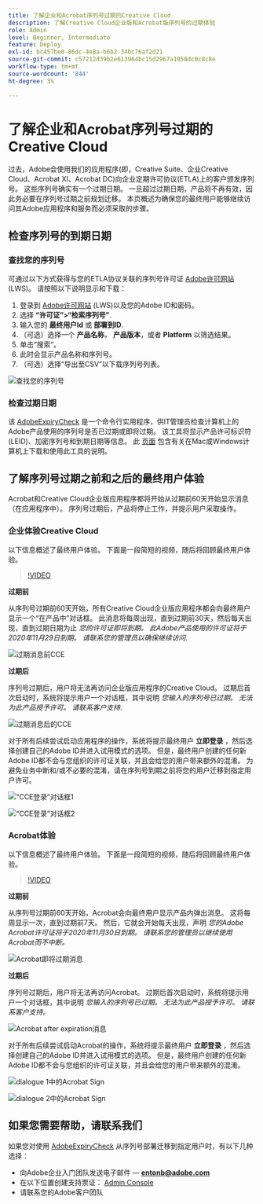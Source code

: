 ```yaml
---
title: 了解企业和Acrobat序列号过期的Creative Cloud
description: 了解Creative Cloud企业版和Acrobat版序列号的过期体验
role: Admin
level: Beginner, Intermediate
feature: Deploy
exl-id: bc457be0-86dc-4e8a-b6b2-34bc76af2d21
source-git-commit: c57212d39b2e613964bc15d2967a1958dc0c8c8e
workflow-type: tm+mt
source-wordcount: '844'
ht-degree: 3%

---
```


# 了解企业和Acrobat序列号过期的Creative Cloud

过去，Adobe会使用我们的应用程序(即，Creative Suite、企业Creative Cloud、Acrobat XI、Acrobat DC)向企业定期许可协议(ETLA)上的客户颁发序列号。 这些序列号确实有一个过期日期。 一旦超过过期日期，产品将不再有效，因此务必要在序列号过期之前规划迁移。 本页概述为确保您的最终用户能够继续访问其Adobe应用程序和服务而必须采取的步骤。

## 检查序列号的到期日期

### 查找您的序列号

可通过以下方式获得与您的ETLA协议关联的序列号许可证 [Adobe许可网站](https://licensing.adobe.com/) (LWS)。 请按照以下说明显示和下载：

1. 登录到 [Adobe许可网站](https://licensing.adobe.com/) (LWS)以及您的Adobe ID和密码。
1. 选择 **“许可证”>“检索序列号”**.
1. 输入您的 **最终用户Id** 或 **部署到ID**.
1. （可选）选择一个 **产品名称**， **产品版本**，或者 **Platform** 以筛选结果。
1. 单击“搜索”。
1. 此时会显示产品名称和序列号。
1. （可选）选择“导出至CSV”以下载序列号列表。

![查找您的序列号](assets/retrieveserialnumbers.png)

### 检查过期日期

该 [AdobeExpiryCheck](https://helpx.adobe.com/enterprise/kb/volume-license-expiration-check.html) 是一个命令行实用程序，供IT管理员检查计算机上的Adobe产品使用的序列号是否已过期或即将过期。 该工具将显示产品许可标识符(LEID)、加密序列号和到期日期等信息。 此 [页面](https://helpx.adobe.com/enterprise/kb/volume-license-expiration-check.html) 包含有关在Mac或Windows计算机上下载和使用此工具的说明。

## 了解序列号过期之前和之后的最终用户体验

Acrobat和Creative Cloud企业版应用程序都将开始从过期前60天开始显示消息（在应用程序中）。 序列号过期后，产品将停止工作，并提示用户采取操作。

### 企业体验Creative Cloud

以下信息概述了最终用户体验。 下面是一段简短的视频，随后将回顾最终用户体验。

>[!VIDEO](https://video.tv.adobe.com/v/331746?hidetitle=true)

**过期前**

从序列号过期前60天开始，所有Creative Cloud企业版应用程序都会向最终用户显示一个“在产品中”对话框。 此消息将每周出现，直到过期前30天，然后每天出现，直到过期日期为止 *您的许可证即将到期。 此Adobe产品使用的许可证将于2020年11月29日到期。 请联系您的管理员以确保继续访问*.

![过期消息前CCE](assets/cceexpiring.png)

**过期后**

序列号过期后，用户将无法再访问企业版应用程序的Creative Cloud。 过期后首次启动时，系统将提示用户一个对话框，其中说明 *您输入的序列号已过期。 无法为此产品授予许可。 请联系客户支持*.

![过期消息后的CCE](assets/cceafterexpire.png)

对于所有后续尝试启动应用程序的操作，系统将提示最终用户 **立即登录** ，然后选择创建自己的Adobe ID并进入试用模式的选项。 但是，最终用户创建的任何新Adobe ID都不会与您组织的许可证关联，并且会给您的用户带来额外的混淆。 为避免业务中断和/或不必要的混淆，请在序列号到期之前将您的用户迁移到指定用户许可。

![“CCE登录”对话框1](assets/ccesignin1.png)

![“CCE登录”对话框2](assets/ccesignin2.png)

### Acrobat体验

以下信息概述了最终用户体验。 下面是一段简短的视频，随后将回顾最终用户体验。

>[!VIDEO](https://video.tv.adobe.com/v/331749?hidetitle=true)


**过期前**

从序列号过期前60天开始，Acrobat会向最终用户显示产品内弹出消息。 这将每周显示一次，直到过期前7天。 然后，它就会开始每天出现，声明 *您的Adobe Acrobat许可证将于2020年11月30日到期。 请联系您的管理员以继续使用Acrobat而不中断。*

![Acrobat即将过期消息](assets/acrobatexpiring.png)

**过期后**

序列号过期后，用户将无法再访问Acrobat。 过期后首次启动时，系统将提示用户一个对话框，其中说明 *您输入的序列号已过期。 无法为此产品授予许可。 请联系客户支持。*

![Acrobat after expiration消息](assets/acrobatafterexpire.png)

对于所有后续尝试启动Acrobat的操作，系统将提示最终用户 **立即登录** ，然后选择创建自己的Adobe ID并进入试用模式的选项。 但是，最终用户创建的任何新Adobe ID都不会与您组织的许可证关联，并且会给您的用户带来额外的混淆。

![dialogue 1中的Acrobat Sign](assets/acrobatsignin1.png)

![dialogue 2中的Acrobat Sign](assets/acrobatsignin2.png)

## 如果您需要帮助，请联系我们

如果您对使用 [AdobeExpiryCheck](https://helpx.adobe.com/enterprise/kb/volume-license-expiration-check.html) 从序列号部署迁移到指定用户时，有以下几种选择：
* 向Adobe企业入门团队发送电子邮件 —  **entonb@adobe.com**
* 在以下位置创建支持票证： [Admin Console](https://adminconsole.adobe.com/support)
* 请联系您的Adobe客户团队
